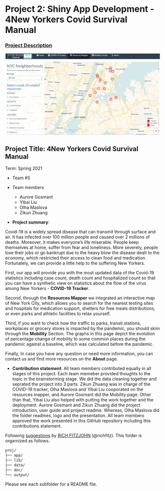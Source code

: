 # Project 2: Shiny App Development - 4New Yorkers Covid Survival Manual

### [Project Description](doc/project2_desc.md)

![screenshot](doc/figs/appscreenshot.PNG)

## Project Title: 4New Yorkers Covid Survival Manual
Term: Spring 2021

+ Team #5
+ Team members
	+ Aurore Gosmant
	+ Yibai Liu
	+ Olha Maslova
	+ Zikun Zhuang

+ **Project summary**: 

Covid-19 is a widely spread disease that can transmit through surface and air. It has infected over 100 million people and caused over 2 millions of deaths. Moreover, it makes everyone’s life miserable. People keep themselves at home, suffer from fear and loneliness. More severely, people lose their jobs or go bankrupt due to the heavy blow the disease dealt to the economy, which restricted their access to clean food and medication. Fortunately, we can provide a little help to the suffering New Yorkers. 

First, our app will provide you with the most updated data of the Covid-19 statistics including case count, death count and hospitalized count so that you can have a synthetic view on statistics about the flow of the virus among New Yorkers - **COVID-19 Tracker**.

Second, through the **Resources Mapper** we integrated an interactive map of New York City, which allows you to search for the nearest testing sites and hospitals for medication support, shelters for free meals distributions, or even parks and athletic facilities to relax yourself.

Third, if you want to check how the traffic to parks, transit stations, workplaces or grocery stores is impacted by the pandemic, you should skim through the **Mobility** Section. The graphs in this page depict the evolution of percentage change of mobility to some common places during the pandemic against a baseline, which was calculated before the pandemic.

Finally, In case you have any question or need more information, you can contact us and find more resources on the **About** page.

+ **Contribution statement**: All team members contributed equally in all stages of this project. Each team memeber provided thoughts to the topic in the brainstorming stage. We did the data cleaning together and seprated the project into 3 parts. Zikun Zhuang was in charge of the COVID-19 tracker, Olha Maslova and Yibai Liu cooporated on the resources mapper, and Aurore Gosmant did the Mobility page. Other than that, Yibai Liu also helped with putting the work together and the deployment. Aurore Gosmant and Zikun Zhuang did the project introduction, user guide and project readme. Whereas, Olha Maslova did the folder readmes, logo and the presentation. All team members approved the work presented in this GitHub repository including this contributions statement.  

Following [suggestions](http://nicercode.github.io/blog/2013-04-05-projects/) by [RICH FITZJOHN](http://nicercode.github.io/about/#Team) (@richfitz). This folder is orgarnized as follows.

```
proj/
├── app/
├── lib/
├── data/
├── doc/
└── output/
```

Please see each subfolder for a README file.

